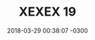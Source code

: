 ---
layout: daily
title:  "XEXEX 19"
date:   2018-03-29 00:38:07 -0300
slug: txexex_2-07
places: 
    - dreamscape
persons: 
    - pablo 
    - otros
themes: 
    - coaxial
---